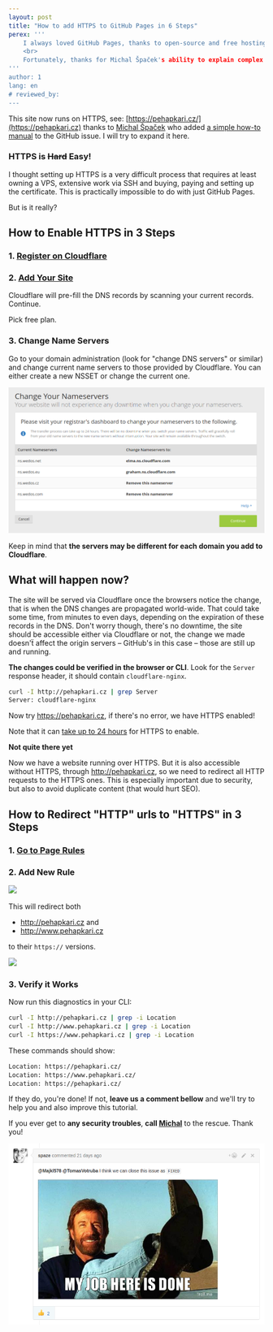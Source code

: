 ```yaml
---
layout: post
title: "How to add HTTPS to GitHub Pages in 6 Steps"
perex: '''
    I always loved GitHub Pages, thanks to open-source and free hosting. Last thing that made me feel too oldschool was the plain "http://" protocol. That is usually the main argument why people move from GitHub Pages elsewhere, i.e. their own VPS. What a pity.
    <br>
    Fortunately, thanks for Michal Špaček's ability to explain complex stuff in a simple way, we solved this over a single weekend.
'''
author: 1
lang: en
# reviewed_by:
---
```


This site now runs on HTTPS, see: [https://pehapkari.cz/](https://pehapkari.cz) thanks to [Michal Špaček](https://www.michalspacek.cz) who added [a simple how-to manual](https://github.com/pehapkari/pehapkari.cz/issues/162#issuecomment-272590505) to the GitHub issue. I will try to expand it here.

<h3>HTTPS is <strike>Hard</strike> Easy!</h3>

I thought setting up HTTPS is a very difficult process that requires at least owning a VPS, extensive work via SSH and buying, paying and setting up the certificate. This is practically impossible to do with just GitHub Pages.

But is it really?


## How to Enable HTTPS in 3 Steps

### 1. [Register on Cloudflare](https://www.cloudflare.com/a/sign-up)

### 2. [Add Your Site](https://www.cloudflare.com/a/add-site)

Cloudflare will pre-fill the DNS records by scanning your current records. Continue.

Pick free plan.


### 3. Change Name Servers

Go to your domain administration (look for "change DNS servers" or similar) and change current name servers to those provided by Cloudflare. You can either create a new NSSET or change the current one.

<img src="/assets/images/posts/2017/https/change-nameservers.png">

Keep in mind that **the servers may be different for each domain you add to Cloudflare**.


## What will happen now?

The site will be served via Cloudflare once the browsers notice the change, that is when the DNS changes are propagated world-wide. That could take some time, from minutes to even days, depending on the expiration of these records in the DNS. Don't worry though, there's no downtime, the site should be accessible either via Cloudflare or not, the change we made doesn'ẗ affect the origin servers – GitHub's in this case – those are still up and running.

**The changes could be verified in the browser or CLI**. Look for the `Server` response header, it should contain `cloudflare-nginx`.

```bash
curl -I http://pehapkari.cz | grep Server
Server: cloudflare-nginx
```

Now try https://pehapkari.cz, if there's no error, we have HTTPS enabled!

Note that it can [take up to 24 hours](https://support.cloudflare.com/hc/en-us/articles/203045244-How-long-does-it-take-for-CloudFlare-s-SSL-to-activate-) for HTTPS to enable.

**Not quite there yet**

Now we have a website running over HTTPS. But it is also accessible without HTTPS, through http://pehapkari.cz, so we need to redirect all HTTP requests to the HTTPS ones. This is especially important due to security, but also to avoid duplicate content (that would hurt SEO).

## How to Redirect "HTTP" urls to "HTTPS" in 3 Steps

### 1. [Go to Page Rules](https://www.cloudflare.com/a/page-rules/)

### 2. Add New Rule

<img src="/assets/images/posts/2017/https/page-rule-https-create.png">

This will redirect both

- http://pehapkari.cz and
- http://www.pehapkari.cz

to their `https://` versions.

<img src="/assets/images/posts/2017/https/page-rule-https-list.png">

### 3. Verify it Works

Now run this diagnostics in your CLI:

```bash
curl -I http://pehapkari.cz | grep -i Location
curl -I http://www.pehapkari.cz | grep -i Location
curl -I https://www.pehapkari.cz | grep -i Location
```

These commands should show:

```bash
Location: https://pehapkari.cz/
Location: https://www.pehapkari.cz/
Location: https://pehapkari.cz/
```

If they do, you're done! If not, **leave us a comment bellow** and we'll try to help you and also improve this tutorial.


If you ever get to **any security troubles**, **call [Michal](https://michalspacek.cz)** to the rescue. Thank you!

<img src="/assets/images/posts/2017/https/thank-you.png">
